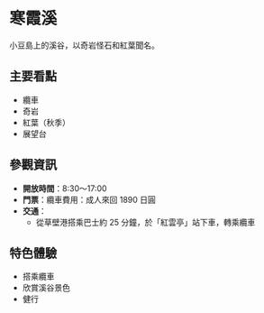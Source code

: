 # 寒霞溪

小豆島上的溪谷，以奇岩怪石和紅葉聞名。

## 主要看點

- 纜車
- 奇岩
- 紅葉（秋季）
- 展望台

## 參觀資訊

- **開放時間**：8:30～17:00
- **門票**：纜車費用：成人來回 1890 日圓
- **交通**：
  - 從草壁港搭乘巴士約 25 分鐘，於「紅雲亭」站下車，轉乘纜車

## 特色體驗

- 搭乘纜車
- 欣賞溪谷景色
- 健行
